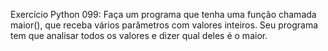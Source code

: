 Exercício Python 099: Faça um programa que tenha uma função chamada maior(), que receba vários parâmetros com valores inteiros. Seu programa tem que analisar todos os valores e dizer qual deles é o maior.